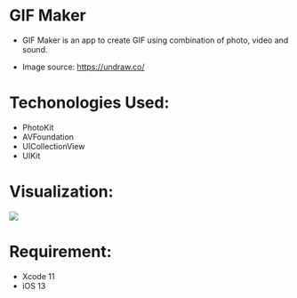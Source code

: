 # GIF Maker

- GIF Maker is an app to create GIF using combination of photo, video and sound.











- Image source: https://undraw.co/

# Techonologies Used:

- PhotoKit
- AVFoundation
- UICollectionView
- UIKit

# Visualization:

 ![](GIF.gif)

# Requirement:

- Xcode 11
- iOS 13
